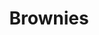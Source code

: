 ---
title: Brownies
metadata:
  title: Brownies
  course: Treat
  servings: '16'
ingredients:
- name: salt
  amount: 0.5 tsp
- name: baking powder
  amount: 1 tsp
- name: dates
  amount: 45g
- name: eggs
  amount: '2'
- name: vanilla essence
  amount: 1 tbsp
- name: chocolate chips
  amount: 75g
- name: maple syrup
  amount: 320 g
- name: cacao powder
  amount: 65g
- name: peanut butter
  amount: 590 g
cookware:
- name: mixing bowl
- name: whisk
- name: spoon
- name: deep baking tray
- name: baking paper
steps:
- description: Preheat the oven to 180C then grab a mixing bowl and whisk the maple
    syrup, dates and peanut butter until they're combined.
- description: Add the eggs and vanilla essence and whisk some more.
- description: Stir in the cacao powder, baking powder and salt with a spoon. Mix
    well until it's all the same colour.
- description: Stir in the toppings. I like to use chocolate chips.
- description: Line a deep baking tray with baking paper and spread the mixture evenly
    across it. And put it in the oven for 20 minutes, or until slightly golden.
- description: Leave to cool and then slice into 16 even portions.

---